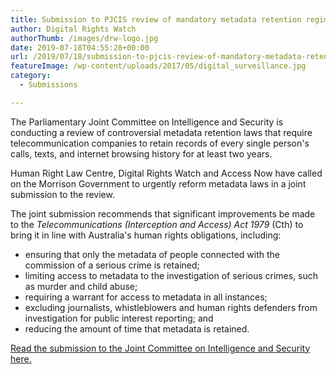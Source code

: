 ```yaml
---
title: Submission to PJCIS review of mandatory metadata retention regime
author: Digital Rights Watch
authorThumb: /images/drw-logo.jpg
date: 2019-07-18T04:55:28+00:00
url: /2019/07/18/submission-to-pjcis-review-of-mandatory-metadata-retention-regime/
featureImage: /wp-content/uploads/2017/05/digital_surveillance.jpg
category:
  - Submissions

---
```

The Parliamentary Joint Committee on Intelligence and Security is conducting a review of controversial metadata retention laws that require telecommunication companies to retain records of every single person's calls, texts, and internet browsing history for at least two years.

Human Right Law Centre, Digital Rights Watch and Access Now have called on the Morrison Government to urgently reform metadata laws in a joint submission to the review.

The joint submission recommends that significant improvements be made to the _Telecommunications (Interception and Access) Act 1979_ (Cth) to bring it in line with Australia's human rights obligations, including:

  * ensuring that only the metadata of people connected with the commission of a serious crime is retained;
  * limiting access to metadata to the investigation of serious crimes, such as murder and child abuse;
  * requiring a warrant for access to metadata in all instances;
  * excluding journalists, whistleblowers and human rights defenders from investigation for public interest reporting; and
  * reducing the amount of time that metadata is retained.

[Read the submission to the Joint Committee on Intelligence and Security here.][1]

 [1]: /wp-content/uploads/2019/07/HRLC-submission-on-metadata-to-PJCIS-2019-FINAL.pdf
